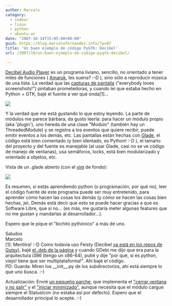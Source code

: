 ```yaml
---
author: Marcelo
category:
  - codear
  - linux
  - python
  - ubuntu-ar
date: "2007-10-14T15:05:00+00:00"
guid: https://blog.marcelofernandez.info/?p=87
title: 'Un buen ejemplo de código PyGTK: Decibel'
url: /2007/10/un-buen-ejemplo-de-codigo-pygtk-decibel/

---
```

[Decibel Audio Player](http://decibel.silent-blade.org/index.php?n=Main.HomePage) es un programa liviano, sencillo, no orientado a tener miles de funciones ( [Amarok](http://amarok.kde.org/), les suena? :-D ), sino sólo a reproducir música de una lista. La verdad que las [capturas de pantalla](http://decibel.silent-blade.org/index.php?n=Main.Screenshots) ("everybody loves screenshots!") pintaban prometedoras, y cuando leí que estaba hecho en Python + GTK, bajé el fuente a ver qué onda\[1\]...

[![](http://1.bp.blogspot.com/_nDZ247g0qSM/RxIyXn7y13I/AAAAAAAAAL4/OcdQYNW4qxw/s400/main-file-explorer.png)](http://1.bp.blogspot.com/_nDZ247g0qSM/RxIyXn7y13I/AAAAAAAAAL4/OcdQYNW4qxw/s1600-h/main-file-explorer.png)

Y la verdad que me está gustando lo que estoy leyendo. La parte de módulos me parece bárbara, da gusto leerla: para hacer un módulo propio (aka 'plugin'), uno hereda de una clase "Modulo" (también hay un ThreadedModule) y se registra a los eventos que quiere recibir, puede emitir eventos a los demás, etc. Las pantallas están hechas con [Glade](http://glade.gnome.org/), el código está bien comentado (y bien identado, es Python! :-D ), el tamaño del proyecto y del fuente es manejable (al usar Glade, casi no se ve código de manejo de ventanas), usa semáforos, locks, está bien modularizado y orientado a objetos, etc.

Vista de un .glade abierto (con el [vim](http://vim.sourceforge.net/) de fondo):

[![](http://1.bp.blogspot.com/_nDZ247g0qSM/RxIz-n7y14I/AAAAAAAAAMA/-h7JTrukkQc/s400/Pantallazo.png)](http://1.bp.blogspot.com/_nDZ247g0qSM/RxIz-n7y14I/AAAAAAAAAMA/-h7JTrukkQc/s1600-h/Pantallazo.png)  


Es resumen, si estás aprendiendo python (o programación, por qué no), leer el código fuente de este programa puede ser muy entretenido, para aprender cómo hacen las cosas los demás (y cómo se hacen las cosas bien hechas, je). Demás está decir que esto se puede hacer gracias a que es Software Libre, que si no... (es más, me gustaría meter algunas features que no me gustan y mandarlas al desarrollador...).

Espero que le pique el "bichito pythónico" a más de uno.

Saludos  
Marcelo  
\[1\]: Mentiira! :-D Como todavía uso Feisty (Decibel [ya está en los repos de Gutsy](http://packages.ubuntu.com/gutsy/sound/decibel-audio-player)), bajé [el .deb de la página](http://decibel.silent-blade.org/uploads/Main/decibel-audio-player-0.06.3.deb) y cuando GDebi me dijo que era para la arquitectura i386 (tengo un x86-64), putié y dije "por qué, si es python, viejo! tiene que ser multiplataforma!". Ahí bajé el código.  
PD: Guarda: Miren los \_\_init\_\_.py de los subdirectorios, ahí está siempre lo que uno busca. :-)

Actualización: Envié [un pequeño parche](http://launchpadlibrarian.net/10021323/decibel-0.06-hide_window_and_start_in_tray_patch.tar.gz), que implementa el ["cerrar ventana y no salir"](https://bugs.launchpad.net/decibel-audio-player/+bug/152698) y el ["iniciar minimizado"](https://bugs.launchpad.net/decibel-audio-player/+bug/146668), aunque necesita que el módulo cargue siempre el StatusIcon (no estaba así por defecto). Espero que el desarrollador principal lo acepte. :-)
